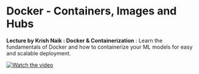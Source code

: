 # Docker - Containers, Images and Hubs


**Lecture by Krish Naik : Docker & Containerization** : Learn the fundamentals of Docker and how to containerize your ML models for easy and scalable deployment.

[![Watch the video](https://img.youtube.com/vi/8vmKtS8W7IQ/default.jpg)](https://youtu.be/8vmKtS8W7IQ)